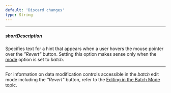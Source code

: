 ```yaml
---
default: 'Discard changes'
type: String
---
```

---
##### shortDescription
Specifies text for a hint that appears when a user hovers the mouse pointer over the *"Revert"* button. Setting this option makes sense only when the [mode](/api-reference/10%20UI%20Widgets/dxDataGrid/1%20Configuration/editing/mode.md '/Documentation/ApiReference/UI_Widgets/dxDataGrid/Configuration/editing/#mode') option is set to *batch*.

---
For information on data modification controls accessible in the *batch* edit mode including the *"Revert"* button, refer to the [Editing in the Batch Mode](/concepts/05%20Widgets/DataGrid/001%20Visual%20Elements/140%20Data%20Modification%20Controls/030%20Editing%20in%20the%20Batch%20Mode.md '/Documentation/Guide/Widgets/DataGrid/Visual_Elements/#Data_Modification_Controls/Editing_in_the_Batch_Mode') topic.